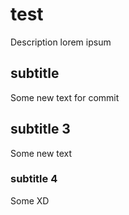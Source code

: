 # test
Description lorem ipsum

## subtitle
Some new text for commit

## subtitle 3
Some new text

### subtitle 4
Some XD
